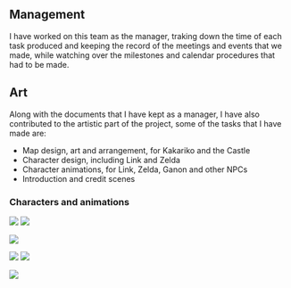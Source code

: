 ## Management

I have worked on this team as the manager, traking down the time of each task produced and keeping the record of the meetings and events that we made, while watching over the milestones and calendar procedures that had to be made.

## Art

Along with the documents that I have kept as a manager, I have also contributed to the artistic part of the project, some of the tasks that I have made are:

 - Map design, art and arrangement, for Kakariko and the Castle
 - Character design, including Link and Zelda
 - Character animations, for Link, Zelda, Ganon and other NPCs
 - Introduction and credit scenes

### Characters and animations

![](http://subirimagen.me/uploads/20170605123420.gif) ![](http://subirimagen.me/uploads/20170605123210.gif)

![](http://subirimagen.me/uploads/20170605123822.gif)

![](http://subirimagen.me/uploads/20170605132137.gif) ![](http://subirimagen.me/uploads/20170605140644.gif)

![](http://subirimagen.me/uploads/20170605142621.gif)
